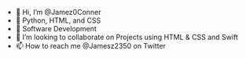- 👋 Hi, I’m @Jamez0Conner
- 👀 Python, HTML, and CSS 
- 🌱 Software Development
- 💞️ I’m looking to collaborate on Projects using HTML & CSS and Swift
- 📫 How to reach me @Jamesz2350 on Twitter



